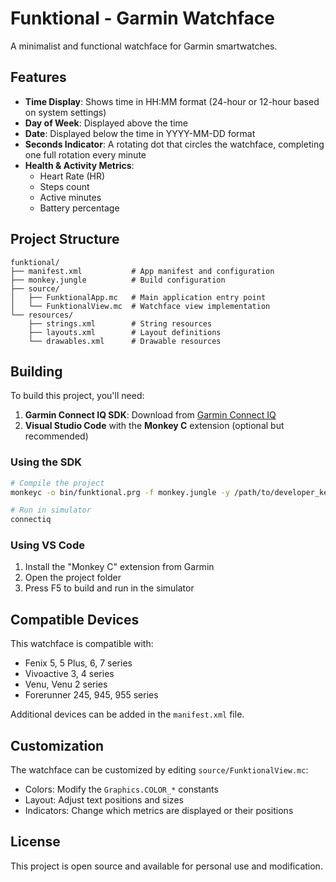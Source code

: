 # Funktional - Garmin Watchface

A minimalist and functional watchface for Garmin smartwatches.

## Features

- **Time Display**: Shows time in HH:MM format (24-hour or 12-hour based on system settings)
- **Day of Week**: Displayed above the time
- **Date**: Displayed below the time in YYYY-MM-DD format
- **Seconds Indicator**: A rotating dot that circles the watchface, completing one full rotation every minute
- **Health & Activity Metrics**:
  - Heart Rate (HR)
  - Steps count
  - Active minutes
  - Battery percentage

## Project Structure

```
funktional/
├── manifest.xml           # App manifest and configuration
├── monkey.jungle          # Build configuration
├── source/
│   ├── FunktionalApp.mc   # Main application entry point
│   └── FunktionalView.mc  # Watchface view implementation
└── resources/
    ├── strings.xml        # String resources
    ├── layouts.xml        # Layout definitions
    └── drawables.xml      # Drawable resources
```

## Building

To build this project, you'll need:

1. **Garmin Connect IQ SDK**: Download from [Garmin Connect IQ](https://developer.garmin.com/connect-iq/sdk/)
2. **Visual Studio Code** with the **Monkey C** extension (optional but recommended)

### Using the SDK

```bash
# Compile the project
monkeyc -o bin/funktional.prg -f monkey.jungle -y /path/to/developer_key

# Run in simulator
connectiq
```

### Using VS Code

1. Install the "Monkey C" extension from Garmin
2. Open the project folder
3. Press F5 to build and run in the simulator

## Compatible Devices

This watchface is compatible with:
- Fenix 5, 5 Plus, 6, 7 series
- Vivoactive 3, 4 series
- Venu, Venu 2 series
- Forerunner 245, 945, 955 series

Additional devices can be added in the `manifest.xml` file.

## Customization

The watchface can be customized by editing `source/FunktionalView.mc`:
- Colors: Modify the `Graphics.COLOR_*` constants
- Layout: Adjust text positions and sizes
- Indicators: Change which metrics are displayed or their positions

## License

This project is open source and available for personal use and modification.

